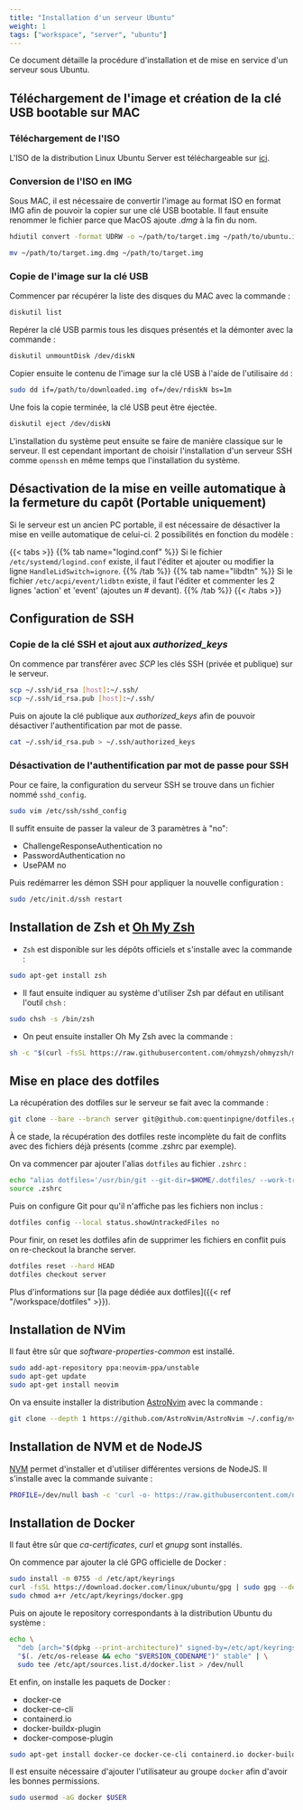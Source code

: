 ```yaml
---
title: "Installation d'un serveur Ubuntu"
weight: 1
tags: ["workspace", "server", "ubuntu"]
---
```


Ce document détaille la procédure d'installation et de mise en service d'un serveur sous Ubuntu.

## Téléchargement de l'image et création de la clé USB bootable sur MAC

### Téléchargement de l'ISO

L'ISO de la distribution Linux Ubuntu Server est téléchargeable sur [ici](https://ubuntu.com/download/server).

### Conversion de l'ISO en IMG

Sous MAC, il est nécessaire de convertir l'image au format ISO en format IMG afin de pouvoir la copier sur une clé USB bootable. Il faut ensuite renommer le fichier parce que MacOS ajoute *.dmg* à la fin du nom.

```bash
hdiutil convert -format UDRW -o ~/path/to/target.img ~/path/to/ubuntu.iso
```

```bash
mv ~/path/to/target.img.dmg ~/path/to/target.img
```

### Copie de l'image sur la clé USB

Commencer par récupérer la liste des disques du MAC avec la commande :

```bash
diskutil list
```

Repérer la clé USB parmis tous les disques présentés et la démonter avec la commande :

```bash
diskutil unmountDisk /dev/diskN
```

Copier ensuite le contenu de l'image sur la clé USB à l'aide de l'utilisaire `dd` :

```bash
sudo dd if=/path/to/downloaded.img of=/dev/rdiskN bs=1m
```

Une fois la copie terminée, la clé USB peut être éjectée.

```bash
diskutil eject /dev/diskN
```

L'installation du système peut ensuite se faire de manière classique sur le serveur. Il est cependant important de choisir l'installation d'un serveur SSH comme `openssh` en même temps que l'installation du système.

## Désactivation de la mise en veille automatique à la fermeture du capôt (Portable uniquement)

Si le serveur est un ancien PC portable, il est nécessaire de désactiver la mise en veille automatique de celui-ci. 2 possibilités en fonction du modèle :

{{< tabs >}}
{{% tab name="logind.conf" %}}
Si le fichier `/etc/systemd/logind.conf` existe, il faut l'éditer et ajouter ou modifier la ligne `HandleLidSwitch=ignore`.
{{% /tab %}}
{{% tab name="libdtn" %}}
Si le fichier `/etc/acpi/event/lidbtn` existe, il faut l'éditer et commenter les 2 lignes 'action' et 'event' (ajoutes un # devant).
{{% /tab %}}
{{< /tabs >}}

## Configuration de SSH

### Copie de la clé SSH et ajout aux *authorized_keys*

On commence par transférer avec *SCP* les clés SSH (privée et publique) sur le serveur.

```bash
scp ~/.ssh/id_rsa [host]:~/.ssh/
scp ~/.ssh/id_rsa.pub [host]:~/.ssh/
```

Puis on ajoute la clé publique aux *authorized_keys* afin de pouvoir désactiver l'authentification par mot de passe.

```bash
cat ~/.ssh/id_rsa.pub > ~/.ssh/authorized_keys
```

### Désactivation de l'authentification par mot de passe pour SSH

Pour ce faire, la configuration du serveur SSH se trouve dans un fichier nommé `sshd_config`.

```bash
sudo vim /etc/ssh/sshd_config
```

Il suffit ensuite de passer la valeur de 3 paramètres à "no":

- ChallengeResponseAuthentication no
- PasswordAuthentication no
- UsePAM no

Puis redémarrer les démon SSH pour appliquer la nouvelle configuration :

```bash
sudo /etc/init.d/ssh restart
```

## Installation de Zsh et [Oh My Zsh](https://ohmyz.sh/)

- `Zsh` est disponible sur les dépôts officiels et s'installe avec la commande :

```bash
sudo apt-get install zsh
```

- Il faut ensuite indiquer au système d'utiliser Zsh par défaut en utilisant l'outil `chsh` :

```bash
sudo chsh -s /bin/zsh
```

- On peut ensuite installer Oh My Zsh avec la commande :

```bash
sh -c "$(curl -fsSL https://raw.githubusercontent.com/ohmyzsh/ohmyzsh/master/tools/install.sh)"
```

## Mise en place des dotfiles

La récupération des dotfiles sur le serveur se fait avec la commande :

```bash
git clone --bare --branch server git@github.com:quentinpigne/dotfiles.git $HOME/.dotfiles
```

À ce stade, la récupération des dotfiles reste incomplète du fait de conflits avec des fichiers déjà présents (comme .zshrc par exemple).

On va commencer par ajouter l'alias `dotfiles` au fichier `.zshrc` :

```bash
echo "alias dotfiles='/usr/bin/git --git-dir=$HOME/.dotfiles/ --work-tree=$HOME'" >> .zshrc
source .zshrc
```

Puis on configure Git pour qu'il n'affiche pas les fichiers non inclus :

```bash
dotfiles config --local status.showUntrackedFiles no
```

Pour finir, on reset les dotfiles afin de supprimer les fichiers en conflit puis on re-checkout la branche server.

```bash
dotfiles reset --hard HEAD
dotfiles checkout server
```

Plus d'informations sur [la page dédiée aux dotfiles]({{< ref "/workspace/dotfiles" >}}).

## Installation de NVim

Il faut être sûr que *software-properties-common* est installé.

```bash
sudo add-apt-repository ppa:neovim-ppa/unstable
sudo apt-get update
sudo apt-get install neovim
```

On va ensuite installer la distribution [AstroNvim](https://astronvim.com/) avec la commande :

```bash
git clone --depth 1 https://github.com/AstroNvim/AstroNvim ~/.config/nvim
```

## Installation de NVM et de NodeJS

[NVM](https://github.com/nvm-sh/nvm) permet d'installer et d'utiliser différentes versions de NodeJS. Il s'installe avec la commande suivante :

```bash
PROFILE=/dev/null bash -c 'curl -o- https://raw.githubusercontent.com/nvm-sh/nvm/v0.39.3/install.sh | bash'
```

## Installation de Docker

Il faut être sûr que *ca-certificates*, *curl* et *gnupg* sont installés.

On commence par ajouter la clé GPG officielle de Docker :

```bash
sudo install -m 0755 -d /etc/apt/keyrings
curl -fsSL https://download.docker.com/linux/ubuntu/gpg | sudo gpg --dearmor -o /etc/apt/keyrings/docker.gpg
sudo chmod a+r /etc/apt/keyrings/docker.gpg
```

Puis on ajoute le repository correspondants à la distribution Ubuntu du système :

```bash
echo \
  "deb [arch="$(dpkg --print-architecture)" signed-by=/etc/apt/keyrings/docker.gpg] https://download.docker.com/linux/ubuntu \
  "$(. /etc/os-release && echo "$VERSION_CODENAME")" stable" | \
  sudo tee /etc/apt/sources.list.d/docker.list > /dev/null
```

Et enfin, on installe les paquets de Docker :

* docker-ce
* docker-ce-cli
* containerd.io
* docker-buildx-plugin
* docker-compose-plugin

```bash
sudo apt-get install docker-ce docker-ce-cli containerd.io docker-buildx-plugin docker-compose-plugin
```

Il est ensuite nécessaire d'ajouter l'utilisateur au groupe `docker` afin d'avoir les bonnes permissions.

```bash
sudo usermod -aG docker $USER
```
